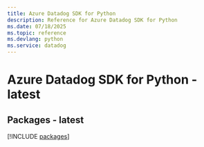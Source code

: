 ```yaml
---
title: Azure Datadog SDK for Python
description: Reference for Azure Datadog SDK for Python
ms.date: 07/18/2025
ms.topic: reference
ms.devlang: python
ms.service: datadog
---
```

# Azure Datadog SDK for Python - latest
## Packages - latest
[!INCLUDE [packages](datadog-index.md)]